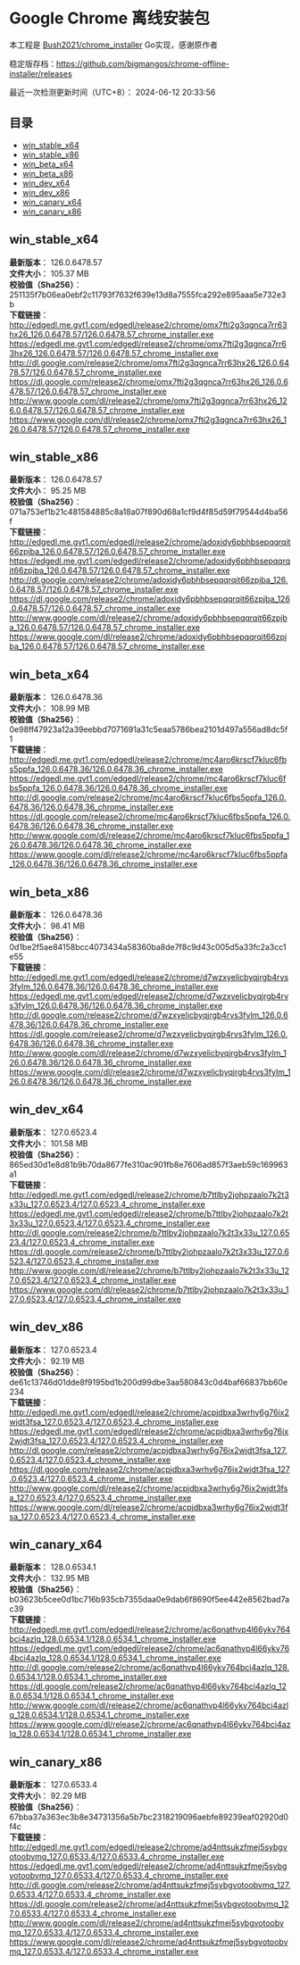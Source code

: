 # Google Chrome 离线安装包
本工程是 [Bush2021/chrome_installer](https://github.com/Bush2021/chrome_installer) Go实现，感谢原作者

稳定版存档：<https://github.com/bigmangos/chrome-offline-installer/releases>

最近一次检测更新时间（UTC+8）：
2024-06-12 20:33:56

## 目录
* [win_stable_x64](https://github.com/bigmangos/chrome-offline-installer?tab=readme-ov-file#win_stable_x64)
* [win_stable_x86](https://github.com/bigmangos/chrome-offline-installer?tab=readme-ov-file#win_stable_x86)
* [win_beta_x64](https://github.com/bigmangos/chrome-offline-installer?tab=readme-ov-file#win_beta_x64)
* [win_beta_x86](https://github.com/bigmangos/chrome-offline-installer?tab=readme-ov-file#win_beta_x86)
* [win_dev_x64](https://github.com/bigmangos/chrome-offline-installer?tab=readme-ov-file#win_dev_x64)
* [win_dev_x86](https://github.com/bigmangos/chrome-offline-installer?tab=readme-ov-file#win_dev_x86)
* [win_canary_x64](https://github.com/bigmangos/chrome-offline-installer?tab=readme-ov-file#win_canary_x64)
* [win_canary_x86](https://github.com/bigmangos/chrome-offline-installer?tab=readme-ov-file#win_canary_x86)

## win_stable_x64
**最新版本**： 126.0.6478.57  
**文件大小**： 105.37 MB  
**校验值（Sha256）**： 251135f7b06ea0ebf2c11793f7632f639e13d8a7555fca292e895aaa5e732e3b  
**下载链接**：
http://edgedl.me.gvt1.com/edgedl/release2/chrome/omx7fti2g3qgnca7rr63hx26_126.0.6478.57/126.0.6478.57_chrome_installer.exe
https://edgedl.me.gvt1.com/edgedl/release2/chrome/omx7fti2g3qgnca7rr63hx26_126.0.6478.57/126.0.6478.57_chrome_installer.exe
http://dl.google.com/release2/chrome/omx7fti2g3qgnca7rr63hx26_126.0.6478.57/126.0.6478.57_chrome_installer.exe
https://dl.google.com/release2/chrome/omx7fti2g3qgnca7rr63hx26_126.0.6478.57/126.0.6478.57_chrome_installer.exe
http://www.google.com/dl/release2/chrome/omx7fti2g3qgnca7rr63hx26_126.0.6478.57/126.0.6478.57_chrome_installer.exe
https://www.google.com/dl/release2/chrome/omx7fti2g3qgnca7rr63hx26_126.0.6478.57/126.0.6478.57_chrome_installer.exe
## win_stable_x86
**最新版本**： 126.0.6478.57  
**文件大小**： 95.25 MB  
**校验值（Sha256）**： 071a753ef1b21c481584885c8a18a07f890d68a1cf9d4f85d59f79544d4ba56f  
**下载链接**：
http://edgedl.me.gvt1.com/edgedl/release2/chrome/adoxidy6pbhbsepqqrqit66zpjba_126.0.6478.57/126.0.6478.57_chrome_installer.exe
https://edgedl.me.gvt1.com/edgedl/release2/chrome/adoxidy6pbhbsepqqrqit66zpjba_126.0.6478.57/126.0.6478.57_chrome_installer.exe
http://dl.google.com/release2/chrome/adoxidy6pbhbsepqqrqit66zpjba_126.0.6478.57/126.0.6478.57_chrome_installer.exe
https://dl.google.com/release2/chrome/adoxidy6pbhbsepqqrqit66zpjba_126.0.6478.57/126.0.6478.57_chrome_installer.exe
http://www.google.com/dl/release2/chrome/adoxidy6pbhbsepqqrqit66zpjba_126.0.6478.57/126.0.6478.57_chrome_installer.exe
https://www.google.com/dl/release2/chrome/adoxidy6pbhbsepqqrqit66zpjba_126.0.6478.57/126.0.6478.57_chrome_installer.exe
## win_beta_x64
**最新版本**： 126.0.6478.36  
**文件大小**： 108.99 MB  
**校验值（Sha256）**： 0e98ff47923a12a39eebbd7071691a31c5eaa5786bea2101d497a556ad8dc5f1  
**下载链接**：
http://edgedl.me.gvt1.com/edgedl/release2/chrome/mc4aro6krscf7kluc6fbs5ppfa_126.0.6478.36/126.0.6478.36_chrome_installer.exe
https://edgedl.me.gvt1.com/edgedl/release2/chrome/mc4aro6krscf7kluc6fbs5ppfa_126.0.6478.36/126.0.6478.36_chrome_installer.exe
http://dl.google.com/release2/chrome/mc4aro6krscf7kluc6fbs5ppfa_126.0.6478.36/126.0.6478.36_chrome_installer.exe
https://dl.google.com/release2/chrome/mc4aro6krscf7kluc6fbs5ppfa_126.0.6478.36/126.0.6478.36_chrome_installer.exe
http://www.google.com/dl/release2/chrome/mc4aro6krscf7kluc6fbs5ppfa_126.0.6478.36/126.0.6478.36_chrome_installer.exe
https://www.google.com/dl/release2/chrome/mc4aro6krscf7kluc6fbs5ppfa_126.0.6478.36/126.0.6478.36_chrome_installer.exe
## win_beta_x86
**最新版本**： 126.0.6478.36  
**文件大小**： 98.41 MB  
**校验值（Sha256）**： 0d1be2f5ae84158bcc4073434a58360ba8de7f8c9d43c005d5a33fc2a3cc1e55  
**下载链接**：
http://edgedl.me.gvt1.com/edgedl/release2/chrome/d7wzxyelicbyqjrgb4rvs3fylm_126.0.6478.36/126.0.6478.36_chrome_installer.exe
https://edgedl.me.gvt1.com/edgedl/release2/chrome/d7wzxyelicbyqjrgb4rvs3fylm_126.0.6478.36/126.0.6478.36_chrome_installer.exe
http://dl.google.com/release2/chrome/d7wzxyelicbyqjrgb4rvs3fylm_126.0.6478.36/126.0.6478.36_chrome_installer.exe
https://dl.google.com/release2/chrome/d7wzxyelicbyqjrgb4rvs3fylm_126.0.6478.36/126.0.6478.36_chrome_installer.exe
http://www.google.com/dl/release2/chrome/d7wzxyelicbyqjrgb4rvs3fylm_126.0.6478.36/126.0.6478.36_chrome_installer.exe
https://www.google.com/dl/release2/chrome/d7wzxyelicbyqjrgb4rvs3fylm_126.0.6478.36/126.0.6478.36_chrome_installer.exe
## win_dev_x64
**最新版本**： 127.0.6523.4  
**文件大小**： 101.58 MB  
**校验值（Sha256）**： 865ed30d1e8d81b9b70da8677fe310ac901fb8e7606ad857f3aeb59c169963a1  
**下载链接**：
http://edgedl.me.gvt1.com/edgedl/release2/chrome/b7ttlby2johpzaalo7k2t3x33u_127.0.6523.4/127.0.6523.4_chrome_installer.exe
https://edgedl.me.gvt1.com/edgedl/release2/chrome/b7ttlby2johpzaalo7k2t3x33u_127.0.6523.4/127.0.6523.4_chrome_installer.exe
http://dl.google.com/release2/chrome/b7ttlby2johpzaalo7k2t3x33u_127.0.6523.4/127.0.6523.4_chrome_installer.exe
https://dl.google.com/release2/chrome/b7ttlby2johpzaalo7k2t3x33u_127.0.6523.4/127.0.6523.4_chrome_installer.exe
http://www.google.com/dl/release2/chrome/b7ttlby2johpzaalo7k2t3x33u_127.0.6523.4/127.0.6523.4_chrome_installer.exe
https://www.google.com/dl/release2/chrome/b7ttlby2johpzaalo7k2t3x33u_127.0.6523.4/127.0.6523.4_chrome_installer.exe
## win_dev_x86
**最新版本**： 127.0.6523.4  
**文件大小**： 92.19 MB  
**校验值（Sha256）**： de61c13746d01dde8f9195bd1b200d99dbe3aa580843c0d4baf66837bb60e234  
**下载链接**：
http://edgedl.me.gvt1.com/edgedl/release2/chrome/acpjdbxa3wrhy6g76ix2wjdt3fsa_127.0.6523.4/127.0.6523.4_chrome_installer.exe
https://edgedl.me.gvt1.com/edgedl/release2/chrome/acpjdbxa3wrhy6g76ix2wjdt3fsa_127.0.6523.4/127.0.6523.4_chrome_installer.exe
http://dl.google.com/release2/chrome/acpjdbxa3wrhy6g76ix2wjdt3fsa_127.0.6523.4/127.0.6523.4_chrome_installer.exe
https://dl.google.com/release2/chrome/acpjdbxa3wrhy6g76ix2wjdt3fsa_127.0.6523.4/127.0.6523.4_chrome_installer.exe
http://www.google.com/dl/release2/chrome/acpjdbxa3wrhy6g76ix2wjdt3fsa_127.0.6523.4/127.0.6523.4_chrome_installer.exe
https://www.google.com/dl/release2/chrome/acpjdbxa3wrhy6g76ix2wjdt3fsa_127.0.6523.4/127.0.6523.4_chrome_installer.exe
## win_canary_x64
**最新版本**： 128.0.6534.1  
**文件大小**： 132.95 MB  
**校验值（Sha256）**： b03623b5cee0d1bc716b935cb7355daa0e9dab6f8690f5ee442e8562bad7ac39  
**下载链接**：
http://edgedl.me.gvt1.com/edgedl/release2/chrome/ac6qnathvp4l66ykv764bci4azlq_128.0.6534.1/128.0.6534.1_chrome_installer.exe
https://edgedl.me.gvt1.com/edgedl/release2/chrome/ac6qnathvp4l66ykv764bci4azlq_128.0.6534.1/128.0.6534.1_chrome_installer.exe
http://dl.google.com/release2/chrome/ac6qnathvp4l66ykv764bci4azlq_128.0.6534.1/128.0.6534.1_chrome_installer.exe
https://dl.google.com/release2/chrome/ac6qnathvp4l66ykv764bci4azlq_128.0.6534.1/128.0.6534.1_chrome_installer.exe
http://www.google.com/dl/release2/chrome/ac6qnathvp4l66ykv764bci4azlq_128.0.6534.1/128.0.6534.1_chrome_installer.exe
https://www.google.com/dl/release2/chrome/ac6qnathvp4l66ykv764bci4azlq_128.0.6534.1/128.0.6534.1_chrome_installer.exe
## win_canary_x86
**最新版本**： 127.0.6533.4  
**文件大小**： 92.29 MB  
**校验值（Sha256）**： 67bba37a363ec3b8e34731356a5b7bc2318219096aebfe89239eaf02920d0f4c  
**下载链接**：
http://edgedl.me.gvt1.com/edgedl/release2/chrome/ad4nttsukzfmej5sybgvotoobvmq_127.0.6533.4/127.0.6533.4_chrome_installer.exe
https://edgedl.me.gvt1.com/edgedl/release2/chrome/ad4nttsukzfmej5sybgvotoobvmq_127.0.6533.4/127.0.6533.4_chrome_installer.exe
http://dl.google.com/release2/chrome/ad4nttsukzfmej5sybgvotoobvmq_127.0.6533.4/127.0.6533.4_chrome_installer.exe
https://dl.google.com/release2/chrome/ad4nttsukzfmej5sybgvotoobvmq_127.0.6533.4/127.0.6533.4_chrome_installer.exe
http://www.google.com/dl/release2/chrome/ad4nttsukzfmej5sybgvotoobvmq_127.0.6533.4/127.0.6533.4_chrome_installer.exe
https://www.google.com/dl/release2/chrome/ad4nttsukzfmej5sybgvotoobvmq_127.0.6533.4/127.0.6533.4_chrome_installer.exe
